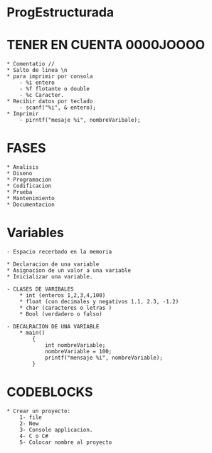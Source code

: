 # ProgEstructurada

# TENER EN CUENTA 0000JOOOO
    * Comentatio //
    * Salto de linea \n
    * para imprimir por consola
        - %i entero
        - %f flotante o double
        - %c Caracter.
    * Recibir datos por teclado
        - scanf("%i", & entero);
    * Imprimir
        - pirntf("mesaje %i", nombreVaribale);

# FASES
    * Analisis
    * Diseno
    * Programacion
    * Codificacion
    * Prueba
    * Mantenimiento
    * Documentacion

# Variables 
    - Espacio recerbado en la memoria 

    * Declaracion de una variable 
    * Asignacion de un valor a una variable
    * Inicializar una variable.

    - CLASES DE VARIBALES
        * int (enteros 1,2,3,4,100) 
        * float (con decimales y negativos 1.1, 2.3, -1.2)
        * char (caracteres o letras )
        * Bool (verdadero o falso)

    - DECALRACION DE UNA VARIABLE
        * main()
            {
                int nombreVariable;
                nombreVariable = 100;
                printf("mensaje %i", nombreVariable);
            }
# CODEBLOCKS
    * Crear un proyecto:
        1- file
        2- New
        3- Console applicacion.
        4- C o C#
        5- Colocar nombre al proyecto 
